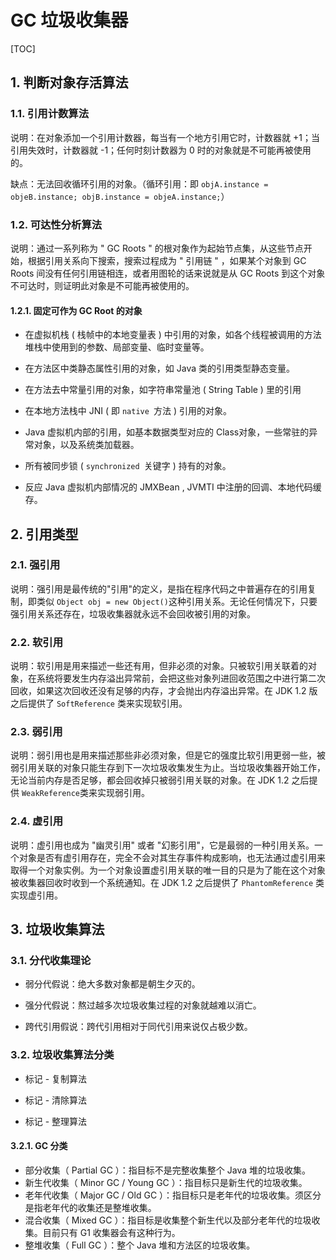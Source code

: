 # GC 垃圾收集器

[TOC]

## 1. 判断对象存活算法

### 1.1. 引用计数算法

说明：在对象添加一个引用计数器，每当有一个地方引用它时，计数器就 +1；当引用失效时，计数器就 -1；任何时刻计数器为 0 时的对象就是不可能再被使用的。

缺点：无法回收循环引用的对象。（循环引用：即 `objA.instance = objeB.instance; objB.instance = objeA.instance;`） 

### 1.2. 可达性分析算法

说明：通过一系列称为 " GC Roots " 的根对象作为起始节点集，从这些节点开始，根据引用关系向下搜索，搜索过程成为 " 引用链 " ，如果某个对象到 GC Roots 间没有任何引用链相连，或者用图轮的话来说就是从 GC Roots 到这个对象不可达时，则证明此对象是不可能再被使用的。

#### 1.2.1. 固定可作为 GC Root 的对象

- 在虚拟机栈 ( 栈帧中的本地变量表 ) 中引用的对象，如各个线程被调用的方法堆栈中使用到的参数、局部变量、临时变量等。

- 在方法区中类静态属性引用的对象，如 Java 类的引用类型静态变量。

- 在方法去中常量引用的对象，如字符串常量池 ( String Table ) 里的引用

- 在本地方法栈中 JNI ( 即 `native `方法 ) 引用的对象。

- Java 虚拟机内部的引用，如基本数据类型对应的 Class对象，一些常驻的异常对象，以及系统类加载器。

- 所有被同步锁 ( `synchronized `关键字 ) 持有的对象。

- 反应 Java 虚拟机内部情况的 JMXBean , JVMTI 中注册的回调、本地代码缓存。

## 2. 引用类型

### 2.1. 强引用

说明：强引用是最传统的"引用"的定义，是指在程序代码之中普遍存在的引用复制，即类似 `Object obj = new Object()`这种引用关系。无论任何情况下，只要强引用关系还存在，垃圾收集器就永远不会回收被引用的对象。

### 2.2. 软引用

说明：软引用是用来描述一些还有用，但非必须的对象。只被软引用关联着的对象，在系统将要发生内存溢出异常前，会把这些对象列进回收范围之中进行第二次回收，如果这次回收还没有足够的内存，才会抛出内存溢出异常。在 JDK 1.2 版之后提供了 `SoftReference` 类来实现软引用。

### 2.3. 弱引用

说明：弱引用也是用来描述那些非必须对象，但是它的强度比软引用更弱一些，被弱引用关联的对象只能生存到下一次垃圾收集发生为止。当垃圾收集器开始工作，无论当前内存是否足够，都会回收掉只被弱引用关联的对象。在 JDK 1.2 之后提供 `WeakReference`类来实现弱引用。

### 2.4. 虚引用

说明：虚引用也成为 "幽灵引用" 或者 "幻影引用"，它是最弱的一种引用关系。一个对象是否有虚引用存在，完全不会对其生存事件构成影响，也无法通过虚引用来取得一个对象实例。为一个对象设置虚引用关联的唯一目的只是为了能在这个对象被收集器回收时收到一个系统通知。在 JDK 1.2 之后提供了 `PhantomReference` 类实现虚引用。

## 3. 垃圾收集算法

### 3.1. 分代收集理论

- 弱分代假说：绝大多数对象都是朝生夕灭的。

- 强分代假说：熬过越多次垃圾收集过程的对象就越难以消亡。

- 跨代引用假说：跨代引用相对于同代引用来说仅占极少数。

### 3.2. 垃圾收集算法分类

- 标记 - 复制算法

- 标记 - 清除算法

- 标记 - 整理算法

#### 3.2.1. GC 分类

- 部分收集（ Partial GC ）：指目标不是完整收集整个 Java 堆的垃圾收集。
- 新生代收集（ Minor GC / Young GC ）：指目标只是新生代的垃圾收集。
- 老年代收集（ Major GC / Old GC ）：指目标只是老年代的垃圾收集。须区分是指老年代的收集还是整堆收集。
- 混合收集（ Mixed GC ）：指目标是收集整个新生代以及部分老年代的垃圾收集。目前只有 G1 收集器会有这种行为。
- 整堆收集（ Full GC ）：整个 Java 堆和方法区的垃圾收集。
